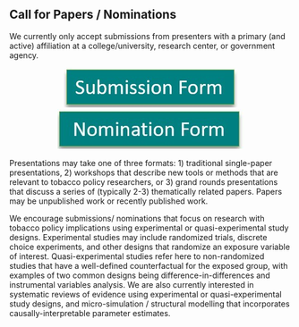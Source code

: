 ## Call for Papers / Nominations

We currently only accept submissions from presenters with a primary (and active) affiliation at a college/university, research center, or government agency.
 

<center><a href="https://docs.google.com/forms/d/e/1FAIpQLSfZbPQ3fzYBDddCQ7a9Bj3mHfeZOXuhW-rIMcfz5_B4t7N6ag/viewform"><img src="submission_form.jpg"></a><a href="https://forms.gle/RxnyWKCXAnnqm7818"><img src="nomination_form1.jpg"></a></center>


Presentations may take one of three formats: 1) traditional single-paper presentations, 2) workshops that describe new tools or methods that are relevant to tobacco policy researchers, or 3) grand rounds presentations that discuss a series of (typically 2-3) thematically related papers. Papers may be unpublished work or recently published work.

 
We encourage submissions/ nominations that focus on research with tobacco policy implications using experimental or quasi-experimental study designs. Experimental studies may include randomized trials, discrete choice experiments, and other designs that randomize an exposure variable of interest. Quasi-experimental studies refer here to non-randomized studies that have a well-defined counterfactual for the exposed group, with examples of two common designs being difference-in-differences and instrumental variables analysis. We are also currently interested in systematic reviews of evidence using experimental or quasi-experimental study designs, and micro-simulation / structural modelling that incorporates causally-interpretable parameter estimates.
